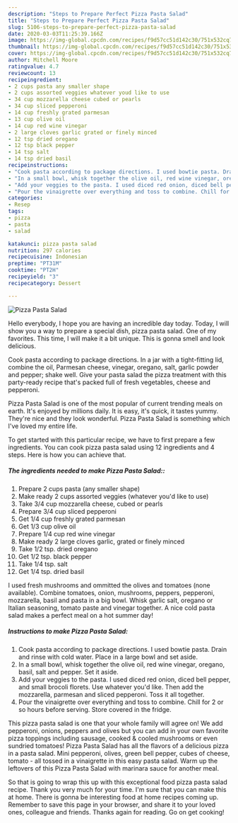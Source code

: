 ```yaml
---
description: "Steps to Prepare Perfect Pizza Pasta Salad"
title: "Steps to Prepare Perfect Pizza Pasta Salad"
slug: 5106-steps-to-prepare-perfect-pizza-pasta-salad
date: 2020-03-03T11:25:39.166Z
image: https://img-global.cpcdn.com/recipes/f9d57cc51d142c30/751x532cq70/pizza-pasta-salad-recipe-main-photo.jpg
thumbnail: https://img-global.cpcdn.com/recipes/f9d57cc51d142c30/751x532cq70/pizza-pasta-salad-recipe-main-photo.jpg
cover: https://img-global.cpcdn.com/recipes/f9d57cc51d142c30/751x532cq70/pizza-pasta-salad-recipe-main-photo.jpg
author: Mitchell Moore
ratingvalue: 4.7
reviewcount: 13
recipeingredient:
- 2 cups pasta any smaller shape
- 2 cups assorted veggies whatever youd like to use
- 34 cup mozzarella cheese cubed or pearls
- 34 cup sliced pepperoni
- 14 cup freshly grated parmesan
- 13 cup olive oil
- 14 cup red wine vinegar
- 2 large cloves garlic grated or finely minced
- 12 tsp dried oregano
- 12 tsp black pepper
- 14 tsp salt
- 14 tsp dried basil
recipeinstructions:
- "Cook pasta according to package directions. I used bowtie pasta. Drain and rinse with cold water. Place in a large bowl and set aside."
- "In a small bowl, whisk together the olive oil, red wine vinegar, oregano, basil, salt and pepper. Set it aside."
- "Add your veggies to the pasta. I used diced red onion, diced bell pepper, and small brocoli florets. Use whatever you&#39;d like. Then add the mozzarella, parmesan and sliced pepperoni. Toss it all together."
- "Pour the vinaigrette over everything and toss to combine. Chill for 2 or so hours before serving. Store covered in the fridge."
categories:
- Resep
tags:
- pizza
- pasta
- salad

katakunci: pizza pasta salad
nutrition: 297 calories
recipecuisine: Indonesian
preptime: "PT31M"
cooktime: "PT2H"
recipeyield: "3"
recipecategory: Dessert

---
```



![Pizza Pasta Salad](https://img-global.cpcdn.com/recipes/f9d57cc51d142c30/751x532cq70/pizza-pasta-salad-recipe-main-photo.jpg)

Hello everybody, I hope you are having an incredible day today. Today, I will show you a way to prepare a special dish, pizza pasta salad. One of my favorites. This time, I will make it a bit unique. This is gonna smell and look delicious.

Cook pasta according to package directions. In a jar with a tight-fitting lid, combine the oil, Parmesan cheese, vinegar, oregano, salt, garlic powder and pepper; shake well. Give your pasta salad the pizza treatment with this party-ready recipe that&#39;s packed full of fresh vegetables, cheese and pepperoni.

Pizza Pasta Salad is one of the most popular of current trending meals on earth. It's enjoyed by millions daily. It is easy, it's quick, it tastes yummy. They're nice and they look wonderful. Pizza Pasta Salad is something which I've loved my entire life.


To get started with this particular recipe, we have to first prepare a few ingredients. You can cook pizza pasta salad using 12 ingredients and 4 steps. Here is how you can achieve that.

##### The ingredients needed to make Pizza Pasta Salad::

1. Prepare 2 cups pasta (any smaller shape)
1. Make ready 2 cups assorted veggies (whatever you&#39;d like to use)
1. Take 3/4 cup mozzarella cheese, cubed or pearls
1. Prepare 3/4 cup sliced pepperoni
1. Get 1/4 cup freshly grated parmesan
1. Get 1/3 cup olive oil
1. Prepare 1/4 cup red wine vinegar
1. Make ready 2 large cloves garlic, grated or finely minced
1. Take 1/2 tsp. dried oregano
1. Get 1/2 tsp. black pepper
1. Take 1/4 tsp. salt
1. Get 1/4 tsp. dried basil


I used fresh mushrooms and ommitted the olives and tomatoes (none available). Combine tomatoes, onion, mushrooms, peppers, pepperoni, mozzarella, basil and pasta in a big bowl. Whisk garlic salt, oregano or Italian seasoning, tomato paste and vinegar together. A nice cold pasta salad makes a perfect meal on a hot summer day! 

##### Instructions to make Pizza Pasta Salad:

1. Cook pasta according to package directions. I used bowtie pasta. Drain and rinse with cold water. Place in a large bowl and set aside.
1. In a small bowl, whisk together the olive oil, red wine vinegar, oregano, basil, salt and pepper. Set it aside.
1. Add your veggies to the pasta. I used diced red onion, diced bell pepper, and small brocoli florets. Use whatever you&#39;d like. Then add the mozzarella, parmesan and sliced pepperoni. Toss it all together.
1. Pour the vinaigrette over everything and toss to combine. Chill for 2 or so hours before serving. Store covered in the fridge.


This pizza pasta salad is one that your whole family will agree on! We add pepperoni, onions, peppers and olives but you can add in your own favorite pizza toppings including sausage, cooked &amp; cooled mushrooms or even sundried tomatoes! Pizza Pasta Salad has all the flavors of a delicious pizza in a pasta salad. Mini pepperoni, olives, green bell pepper, cubes of cheese, tomato - all tossed in a vinaigrette in this easy pasta salad. Warm up the leftovers of this Pizza Pasta Salad with marinara sauce for another meal. 

So that is going to wrap this up with this exceptional food pizza pasta salad recipe. Thank you very much for your time. I'm sure that you can make this at home. There is gonna be interesting food at home recipes coming up. Remember to save this page in your browser, and share it to your loved ones, colleague and friends. Thanks again for reading. Go on get cooking!
